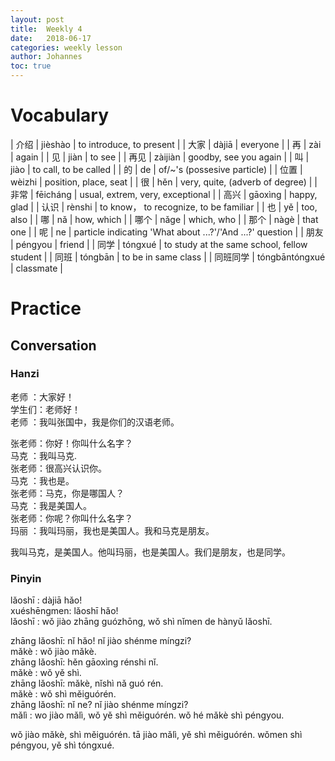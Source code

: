```yaml
---
layout: post
title:  Weekly 4
date:   2018-06-17
categories: weekly lesson
author: Johannes
toc: true
---
```


# Vocabulary

| 介绍     | jièshào        | to introduce, to present                                  |
| 大家     | dàjiā          | everyone                                                  |
| 再       | zài            | again                                                     |
| 见       | jiàn           | to see                                                    |
| 再见     | zàijiàn        | goodby, see you again                                     |
| 叫       | jiào           | to call, to be called                                     |
| 的       | de             | of/~'s (possesive particle)                               |
| 位置     | wèizhi         | position, place, seat                                     |
| 很       | hěn            | very, quite, (adverb of degree)                           |
| 非常     | fēicháng       | usual, extrem, very, exceptional                          |
| 高兴     | gāoxìng        | happy, glad                                               |
| 认识     | rènshi         | to know， to recognize, to be familiar                    |
| 也       | yě             | too, also                                                 |
| 哪       | nǎ             | how, which                                                |
| 哪个     | nǎge           | which, who                                                |
| 那个     | nàgè           | that one                                                  |
| 呢       | ne             | particle indicating 'What about ...?'/'And ...?' question |
| 朋友     | péngyou        | friend                                                    |
| 同学     | tóngxué        | to study at the same school, fellow student               |
| 同班     | tóngbān        | to be in same class                                       |
| 同班同学 | tóngbāntóngxué | classmate                                                 |

# Practice
## Conversation
### Hanzi

老师  ：大家好！  
学生们：老师好！  
老师  ：我叫张国中，我是你们的汉语老师。  

张老师：你好！你叫什么名字？  
马克  ：我叫马克.  
张老师：很高兴认识你。  
马克  ：我也是。  
张老师：马克，你是哪国人？  
马克  ：我是美国人。  
张老师：你呢？你叫什么名字？  
玛丽  ：我叫玛丽，我也是美国人。我和马克是朋友。  

我叫马克，是美国人。他叫玛丽，也是美国人。我们是朋友，也是同学。

### Pinyin

lǎoshī     : dàjiā hǎo!  
xuéshēngmen: lǎoshī hǎo!  
lǎoshī     : wǒ jiào zhāng guózhōng, wǒ shì nǐmen de hànyǔ lǎoshī.  

zhāng lǎoshī: nǐ hǎo! nǐ jiào shénme míngzi?  
mǎkè        : wǒ jiào mǎkè.  
zhāng lǎoshī: hěn gāoxìng rénshi nǐ.  
mǎkè        : wǒ yě shì.  
zhāng lǎoshī: mǎkè, nǐshì nǎ guó rén.  
mǎkè        : wǒ shì měiguórén.  
zhāng lǎoshī: nǐ ne? nǐ jiào shénme míngzi?  
mǎlì        : wo jiào mǎlì, wǒ yě shì měiguórén. wǒ hé mǎkè shì péngyou.  

wǒ jiào mǎkè, shì měiguórén. tā jiào mǎlì, yě shì měiguórén. wǒmen shì péngyou, yě shì tóngxué.  

